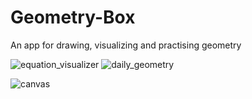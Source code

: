 # Geometry-Box
An app for drawing, visualizing and practising geometry


![equation_visualizer](https://github.com/user-attachments/assets/d8b2fec7-c0dc-42fc-b24d-64e9f5669eee) 
![daily_geometry](https://github.com/user-attachments/assets/902be806-ab3a-4a9c-b999-4bf092195a39)

![canvas](https://github.com/user-attachments/assets/9f92aefd-fcce-400d-9aed-c9615575ec33)
